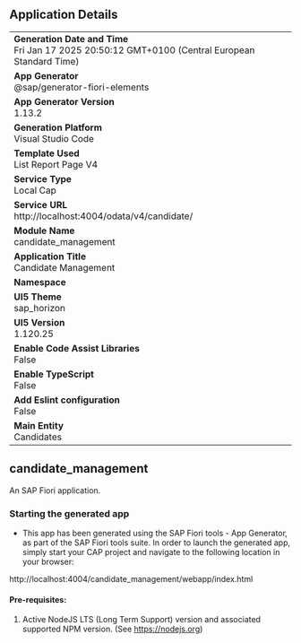 ## Application Details
|               |
| ------------- |
|**Generation Date and Time**<br>Fri Jan 17 2025 20:50:12 GMT+0100 (Central European Standard Time)|
|**App Generator**<br>@sap/generator-fiori-elements|
|**App Generator Version**<br>1.13.2|
|**Generation Platform**<br>Visual Studio Code|
|**Template Used**<br>List Report Page V4|
|**Service Type**<br>Local Cap|
|**Service URL**<br>http://localhost:4004/odata/v4/candidate/
|**Module Name**<br>candidate_management|
|**Application Title**<br>Candidate Management|
|**Namespace**<br>|
|**UI5 Theme**<br>sap_horizon|
|**UI5 Version**<br>1.120.25|
|**Enable Code Assist Libraries**<br>False|
|**Enable TypeScript**<br>False|
|**Add Eslint configuration**<br>False|
|**Main Entity**<br>Candidates|

## candidate_management

An SAP Fiori application.

### Starting the generated app

-   This app has been generated using the SAP Fiori tools - App Generator, as part of the SAP Fiori tools suite.  In order to launch the generated app, simply start your CAP project and navigate to the following location in your browser:

http://localhost:4004/candidate_management/webapp/index.html

#### Pre-requisites:

1. Active NodeJS LTS (Long Term Support) version and associated supported NPM version.  (See https://nodejs.org)


